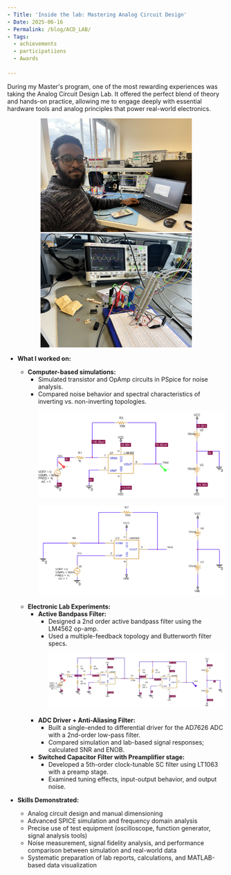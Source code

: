 ```yaml
---
- Title: 'Inside the lab: Mastering Analog Circuit Design'  
- Date: 2025-06-16  
- Permalink: /blog/ACD_LAB/  
- Tags: 
  - achievements  
  - participatiions  
  - Awards  

---
```

 During my Master's program, one of the most rewarding experiences was taking the Analog Circuit Design Lab. It offered the perfect blend of theory and hands-on practice, allowing me to engage deeply with essential hardware tools and analog principles that power real-world electronics.

  <p align="center">
    <img src="/images/acd1.jpg" alt="ACD" width="350"/>
    <img src="/images/acd2.jpg" alt="ACD" width="350"/>
  </p>

- **What I worked on:**
  - **Computer-based simulations:**  
    - Simulated transistor and OpAmp circuits in PSpice for noise analysis.  
    - Compared noise behavior and spectral characteristics of inverting vs. non-inverting topologies.  
      <p align="center">
        <img src="/images/inverting_amp.png" alt="ACD" width="450"/>
      </p>
      <p align="center">
        <img src="/images/non_inv_amp.png" alt="ACD" width="450"/>
      </p>
  - **Electronic Lab Experiments:**  
    - **Active Bandpass Filter:**  
      - Designed a 2nd order active bandpass filter using the LM4562 op-amp.  
      - Used a multiple-feedback topology and Butterworth filter specs.  
        <p align="center">
          <img src="/images/2order_bandpass.jpg" alt="2nd Order Bandpass Filter" width="600"/>
        </p>
    - **ADC Driver + Anti-Aliasing Filter:**  
      - Built a single-ended to differential driver for the AD7626 ADC with a 2nd-order low-pass filter.  
      - Compared simulation and lab-based signal responses; calculated SNR and ENOB.
    - **Switched Capacitor Filter with Preamplifier stage:**  
      - Developed a 5th-order clock-tunable SC filter using LT1063 with a preamp stage.  
      - Examined tuning effects, input-output behavior, and output noise.

- **Skills Demonstrated:**
  - Analog circuit design and manual dimensioning
  - Advanced SPICE simulation and frequency domain analysis
  - Precise use of test equipment (oscilloscope, function generator, signal analysis tools)
  - Noise measurement, signal fidelity analysis, and performance comparison between simulation and real-world data
  - Systematic preparation of lab reports, calculations, and MATLAB-based data visualization
